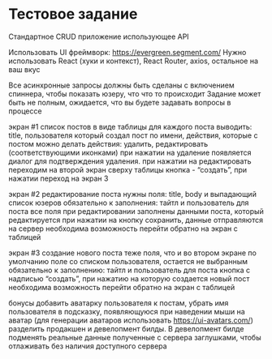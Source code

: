 # Тестовое задание

Стандартное CRUD приложение использующее API

Использовать UI фреймворк: https://evergreen.segment.com/
Нужно использовать React (хуки и контекст), React Router, axios, остальное на ваш вкус

Все асинхронные запросы должны быть сделаны с включением спиннера, чтобы показать юзеру, что что то происходит
Задание может быть не полным, ожидается, что вы будете задавать вопросы в процессе

экран #1
список постов в виде таблицы
для каждого поста выводить: title, пользователя который создал пост по имени, действия, которые с постом можно делать
действия: удалить, редактировать (соответствующими иконками)
при нажатии на удаление появляется диалог для подтверждения удаления.
при нажатии на редактировать переходим на второй экран
сверху таблицы кнопка - “создать”, при нажатии переход на экран 3

экран #2
редактирование поста
нужны поля: title, body и выпадающий список юзеров
обязательно к заполнения: тайтл и пользователь для поста
все поля при редактировании заполнены данными поста, который редактируется
при нажатии на кнопку сохранить,  данные отправляются на сервер
необходима возможность перейти обратно на экран с таблицей

экран #3
создание нового поста
теже поля, что и во втором экране
по умолчанию поле со списком пользователя, остается не выбранным
обязательно к заполнению: тайтл и пользователь для поста
кнопка с надписью “создать”, при нажатию на которую создается новый пост
необходима возможность перейти обратно на экран с таблицей


бонусы
добавить аватарку пользователя к постам, убрать имя пользователя в подсказку, появляющуюся при наведении мыши на аватар (для генерации аватаров использовать https://ui-avatars.com/)
разделить продакшен и девелопмент билды. В девелопмент билде подменять реальные данные полученные с сервера заглушками, чтобы отлаживать без наличия доступного сервера 
